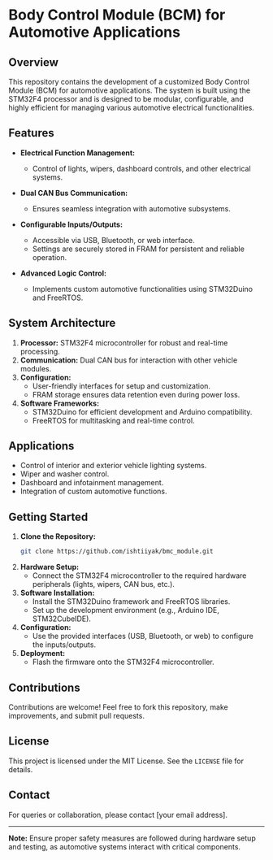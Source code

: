 # Body Control Module (BCM) for Automotive Applications

## Overview
This repository contains the development of a customized Body Control Module (BCM) for automotive applications. The system is built using the STM32F4 processor and is designed to be modular, configurable, and highly efficient for managing various automotive electrical functionalities.

## Features
- **Electrical Function Management:**
  - Control of lights, wipers, dashboard controls, and other electrical systems.

- **Dual CAN Bus Communication:**
  - Ensures seamless integration with automotive subsystems.

- **Configurable Inputs/Outputs:**
  - Accessible via USB, Bluetooth, or web interface.
  - Settings are securely stored in FRAM for persistent and reliable operation.

- **Advanced Logic Control:**
  - Implements custom automotive functionalities using STM32Duino and FreeRTOS.

## System Architecture
1. **Processor:** STM32F4 microcontroller for robust and real-time processing.
2. **Communication:** Dual CAN bus for interaction with other vehicle modules.
3. **Configuration:**
   - User-friendly interfaces for setup and customization.
   - FRAM storage ensures data retention even during power loss.
4. **Software Frameworks:**
   - STM32Duino for efficient development and Arduino compatibility.
   - FreeRTOS for multitasking and real-time control.

## Applications
- Control of interior and exterior vehicle lighting systems.
- Wiper and washer control.
- Dashboard and infotainment management.
- Integration of custom automotive functions.

## Getting Started
1. **Clone the Repository:**
   ```bash
   git clone https://github.com/ishtiiyak/bmc_module.git
   ```
2. **Hardware Setup:**
   - Connect the STM32F4 microcontroller to the required hardware peripherals (lights, wipers, CAN bus, etc.).
3. **Software Installation:**
   - Install the STM32Duino framework and FreeRTOS libraries.
   - Set up the development environment (e.g., Arduino IDE, STM32CubeIDE).
4. **Configuration:**
   - Use the provided interfaces (USB, Bluetooth, or web) to configure the inputs/outputs.
5. **Deployment:**
   - Flash the firmware onto the STM32F4 microcontroller.

## Contributions
Contributions are welcome! Feel free to fork this repository, make improvements, and submit pull requests.

## License
This project is licensed under the MIT License. See the `LICENSE` file for details.

## Contact
For queries or collaboration, please contact [your email address].

---
**Note:** Ensure proper safety measures are followed during hardware setup and testing, as automotive systems interact with critical components.
